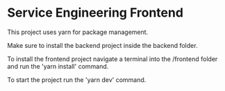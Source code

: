 # Service Engineering Frontend
This project uses yarn for package management.

Make sure to install the backend project inside the backend folder.

To install the frontend project navigate a terminal into the /frontend folder and run the 'yarn install' command.

To start the project run the 'yarn dev' command.
